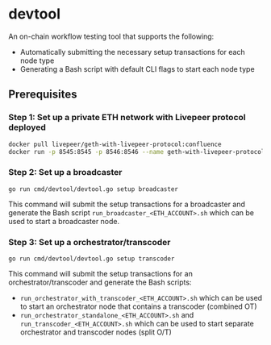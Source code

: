 # devtool

An on-chain workflow testing tool that supports the following:

-   Automatically submitting the necessary setup transactions for each node type
-   Generating a Bash script with default CLI flags to start each node type

## Prerequisites

### Step 1: Set up a private ETH network with Livepeer protocol deployed

```bash
docker pull livepeer/geth-with-livepeer-protocol:confluence
docker run -p 8545:8545 -p 8546:8546 --name geth-with-livepeer-protocol livepeer/geth-with-livepeer-protocol:confluence
```

### Step 2: Set up a broadcaster

`go run cmd/devtool/devtool.go setup broadcaster`

This command will submit the setup transactions for a broadcaster and generate the Bash script
`run_broadcaster_<ETH_ACCOUNT>.sh` which can be used to start a broadcaster node.

### Step 3: Set up a orchestrator/transcoder

`go run cmd/devtool/devtool.go setup transcoder`

This command will submit the setup transactions for an orchestrator/transcoder and generate the Bash scripts:

-   `run_orchestrator_with_transcoder_<ETH_ACCOUNT>.sh` which can be used to start an orchestrator node that contains a transcoder (combined OT)
-   `run_orchestrator_standalone_<ETH_ACCOUNT>.sh` and `run_transcoder_<ETH_ACCOUNT>.sh` which can be used to start separate orchestrator and transcoder nodes (split O/T)
